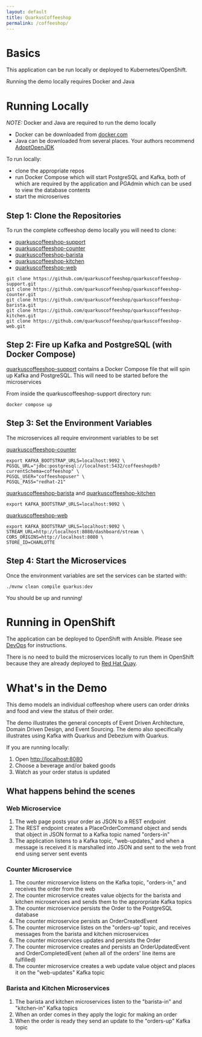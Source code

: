 ```yaml
---
layout: default
title: QuarkusCoffeeshop
permalink: /coffeeshop/
---
```


# Basics

This application can be run locally or deployed to Kubernetes/OpenShift.

Running the demo locally requires Docker and Java

# Running Locally

_NOTE:_ Docker and Java are required to run the demo locally

* Docker can be downloaded from <a href="https://www.docker.com/" target="_blank">docker.com</a>
* Java can be downloaded from several places.  Your authors recommend <a href="https://adoptopenjdk.net/" target="_blank">AdoptOpenJDK</a>

To run locally:
* clone the appropriate repos
* run Docker Compose which will start PostgreSQL and Kafka, both of which are required by the application and PGAdmin which can be used to view the database contents
* start the microserives

## Step 1: Clone the Repositories

To run the complete coffeeshop demo locally you will need to clone:
* [quarkuscoffeeshop-support](https://github.com/quarkuscoffeeshop/quarkuscoffeeshop-support)
* [quarkuscoffeeshop-counter](https://github.com/quarkuscoffeeshop/quarkuscoffeeshop-counter)
* [quarkuscoffeeshop-barista](https://github.com/quarkuscoffeeshop/quarkuscoffeeshop-barista)
* [quarkuscoffeeshop-kitchen](https://github.com/quarkuscoffeeshop/quarkuscoffeeshop-kitchen)
* [quarkuscoffeeshop-web](https://github.com/quarkuscoffeeshop/quarkuscoffeeshop-web)

```shell
git clone https://github.com/quarkuscoffeeshop/quarkuscoffeeshop-support.git
git clone https://github.com/quarkuscoffeeshop/quarkuscoffeeshop-counter.git
git clone https://github.com/quarkuscoffeeshop/quarkuscoffeeshop-barista.git
git clone https://github.com/quarkuscoffeeshop/quarkuscoffeeshop-kitchen.git
git clone https://github.com/quarkuscoffeeshop/quarkuscoffeeshop-web.git
```

## Step 2: Fire up Kafka and PostgreSQL (with Docker Compose)

[quarkuscoffeeshop-support](https://github.com/quarkuscoffeeshop/quarkuscoffeeshop-support) contains a Docker Compose file that will spin up Kafka and PostgreSQL.  This will need to be started before the microservices

From inside the quarkuscoffeeshop-support directory run:

```shell
docker compose up
```

## Step 3: Set the Environment Variables

The microservices all require environment variables to be set

[quarkuscoffeeshop-counter](https://github.com/quarkuscoffeeshop/quarkuscoffeeshop-counter)
```
export KAFKA_BOOTSTRAP_URLS=localhost:9092 \
PGSQL_URL="jdbc:postgresql://localhost:5432/coffeeshopdb?currentSchema=coffeeshop" \
PGSQL_USER="coffeeshopuser" \
PGSQL_PASS="redhat-21"
```

[quarkuscoffeeshop-barista](https://github.com/quarkuscoffeeshop/quarkuscoffeeshop-barista) and [quarkuscoffeeshop-kitchen](https://github.com/quarkuscoffeeshop/quarkuscoffeeshop-kitchen)
```
export KAFKA_BOOTSTRAP_URLS=localhost:9092 \
```

[quarkuscoffeeshop-web](https://github.com/quarkuscoffeeshop/quarkuscoffeeshop-web)
```
export KAFKA_BOOTSTRAP_URLS=localhost:9092 \ 
STREAM_URL=http://localhost:8080/dashboard/stream \
CORS_ORIGINS=http://localhost:8080 \
STORE_ID=CHARLOTTE
```
## Step 4: Start the Microservices

Once the environment variables are set the services can be started with:
```
./mvnw clean compile quarkus:dev
```

You should be up and running!

# Running in OpenShift

The application can be deployed to OpenShift with Ansible.  Please see  <a class="page-link" href="/devops/">DevOps</a> for instructions.

There is no need to build the microservices locally to run them in OpenShift because they are already deployed to <a href="https://quay.io/organization/quarkuscoffeeshop" target="_blank" >Red Hat Quay</a>. 

# What's in the Demo

This demo models an individual coffeeshop where users can order drinks and food and view the status of their order.

The demo illustrates the general concepts of Event Driven Architecture, Domain Driven Design, and Event Sourcing.  The demo also specifically illustrates using Kafka with Quarkus and Debezium with Quarkus.

If you are running locally:
1.  Open <a href="http://localhost:8080" target="_blank" >http://localhost:8080</a>
2.  Choose a beverage and/or baked goods
3.  Watch as your order status is updated

## What happens behind the scenes

### Web Microservice

1. The web page posts your order as JSON to a REST endpoint
2. The REST endpoint creates a PlaceOrderCommand object and sends that object in JSON format to a Kafka topic named "orders-in"
3. The application listens to a Kafka topic, "web-updates," and when a message is received it is marshalled into JSON and sent to the web front end using server sent events

### Counter Microservice

1.  The counter microservice listens on the Kafka topic, "orders-in," and receives the order from the web
2.  The counter microservice creates value objects for the barista and kitchen microservices and sends them to the approrpriate Kafka topics
3.  The counter microservice persists the Order to the PostgreSQL database
4.  The counter microservice persists an OrderCreatedEvent 
4.  The counter microservice listes on the "orders-up" topic, and receives messages from the barista and kitchen microservices
5.  The counter microservices updates and persists the Order
6.  The counter microservice creates and persists an OrderUpdatedEvent and OrderCompletedEvent (when all of the orders' line items are fulfilled)
7.  The counter microservice creates a web update value object and places it on the "web-updates" Kafka topic

### Barista and Kitchen Microservices

1.  The barista and kitchen microservices listen to the "barista-in" and "kitchen-in" Kafka topics
2.  When an order comes in they apply the logic for making an order
3.  When the order is ready they send an update to the "orders-up" Kafka topic


